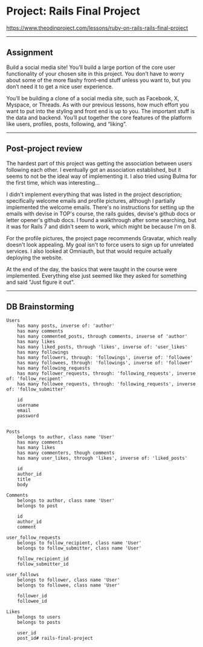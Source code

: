 # Project: Rails Final Project

https://www.theodinproject.com/lessons/ruby-on-rails-rails-final-project

---

## Assignment

Build a social media site! You’ll build a large portion of the core user functionality of your chosen site in this project. You don’t have to worry about some of the more flashy front-end stuff unless you want to, but you don’t need it to get a nice user experience.

You’ll be building a clone of a social media site, such as Facebook, X, Myspace, or Threads. As with our previous lessons, how much effort you want to put into the styling and front end is up to you. The important stuff is the data and backend. You’ll put together the core features of the platform like users, profiles, posts, following, and “liking”.

---

## Post-project review

The hardest part of this project was getting the association between users following each other. I eventually got an association established, but it seems to not be the ideal way of implementing it. I also tried using Bulma for the first time, which was interesting...

I didn't implement everything that was listed in the project description; specifically welcome emails and profile pictures, although I partially implemented the welcome emails. There's no instructions for setting up the emails with devise in TOP's course, the rails guides, devise's github docs or letter opener's github docs. I found a walkthrough after some searching, but it was for Rails 7 and didn't seem to work, which might be because I'm on 8.

For the profile pictures, the project page recommends Gravatar, which really doesn't look appealing. My goal isn't to force users to sign up for unrelated services. I also looked at Omniauth, but that would require actually deploying the website.

At the end of the day, the basics that were taught in the course were implemented. Everything else just seemed like they asked for something and said "Just figure it out".

---

## DB Brainstorming

```
Users
    has many posts, inverse of: 'author'
    has many comments
    has many commented_posts, through comments, inverse of 'author'
    has many likes
    has many liked_posts, through 'likes', inverse of: 'user_likes'
    has many followings
    has many followers, through: 'followings', inverse of: 'followee'
    has many followees, through: 'followings', inverse of: 'follower'
    has many following_requests
    has many follower_requests, through: 'following_requests', inverse of: 'follow_recipent'
    has many followee_requests, through: 'following_requests', inverse of: 'follow_submitter'

    id
    username
    email
    password


Posts
    belongs to author, class name 'User'
    has many comments
    has many likes
    has many commenters, though comments
    has many user_likes, through 'likes', inverse of: 'liked_posts'
    
    id
    author_id
    title
    body

Comments
    belongs to author, class name 'User'
    belongs to post
    
    id
    author_id
    comment
    
user_follow_requests
    belongs to follow_recipient, class name 'User'
    belongs to follow_submitter, class name 'User'

    follow_recipient_id
    follow_submitter_id
    
user_follows
    belongs to follower, class name 'User'
    belongs to followee, class name 'User'

    follower_id
    followee_id
    
Likes
    belongs to users
    belongs to posts
    
    user_id
    post_id# rails-final-project
```